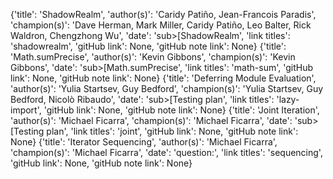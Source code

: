 {'title': 'ShadowRealm', 'author(s)': 'Caridy Patiño, Jean-Francois Paradis', 'champion(s)': 'Dave Herman, Mark Miller, Caridy Patiño, Leo Balter, Rick Waldron, Chengzhong Wu', 'date': 'sub>[ShadowRealm', 'link titles': 'shadowrealm', 'gitHub link': None, 'gitHub note link': None}
{'title': 'Math.sumPrecise', 'author(s)': 'Kevin Gibbons', 'champion(s)': 'Kevin Gibbons', 'date': 'sub>[Math.sumPrecise', 'link titles': 'math-sum', 'gitHub link': None, 'gitHub note link': None}
{'title': 'Deferring Module Evaluation', 'author(s)': 'Yulia Startsev, Guy Bedford', 'champion(s)': 'Yulia Startsev, Guy Bedford, Nicolò Ribaudo', 'date': 'sub>[Testing plan', 'link titles': 'lazy-import', 'gitHub link': None, 'gitHub note link': None}
{'title': 'Joint Iteration', 'author(s)': 'Michael Ficarra', 'champion(s)': 'Michael Ficarra', 'date': 'sub>[Testing plan', 'link titles': 'joint', 'gitHub link': None, 'gitHub note link': None}
{'title': 'Iterator Sequencing', 'author(s)': 'Michael Ficarra', 'champion(s)': 'Michael Ficarra', 'date': 'question:', 'link titles': 'sequencing', 'gitHub link': None, 'gitHub note link': None}

